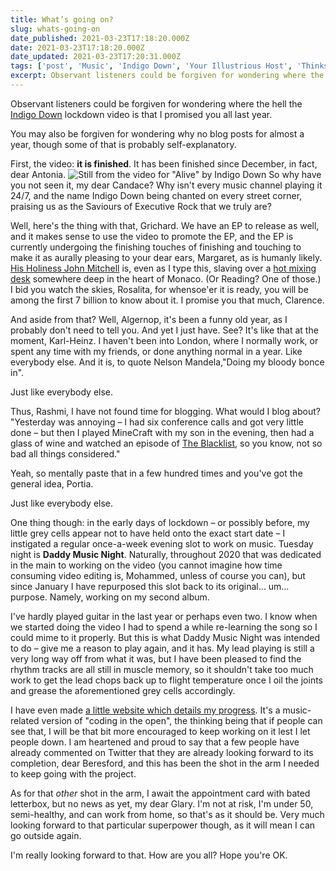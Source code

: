 ```yaml
---
title: What’s going on?
slug: whats-going-on
date_published: 2021-03-23T17:18:20.000Z
date: 2021-03-23T17:18:20.000Z
date_updated: 2021-03-23T17:20:31.000Z
tags: ['post', 'Music', 'Indigo Down', 'Your Illustrious Host', 'Thinks']
excerpt: Observant listeners could be forgiven for wondering where the hell the Indigo Down lockdown video is that I promised you all last year.
---
```


Observant listeners could be forgiven for wondering where the hell the [Indigo Down](https://indigodown.com/) lockdown video is that I promised you all last year.

You may also be forgiven for wondering why no blog posts for almost a year, though some of that is probably self-explanatory.

First, the video: **it is finished**. It has been finished since December, in fact, dear Antonia.
![Still from the video for &quot;Alive&quot; by Indigo Down](/public/images/2021/03/Screenshot-2021-03-23-at-16.35.14.png)
So why have you not seen it, my dear Candace? Why isn't every music channel playing it 24/7, and the name Indigo Down being chanted on every street corner, praising us as the Saviours of Executive Rock that we truly are?

Well, here's the thing with that, Grichard. We have an EP to release as well, and it makes sense to use the video to promote the EP, and the EP is currently undergoing the finishing touches of finishing and touching to make it as aurally pleasing to your dear ears, Margaret, as is humanly likely. [His Holiness John Mitchell](https://en.wikipedia.org/wiki/John_Mitchell_%28musician%29) is, even as I type this, slaving over a [hot mixing desk](https://outhousestudios.co.uk/) somewhere deep in the heart of Monaco. (Or Reading? One of those.) I bid you watch the skies, Rosalita, for whensoe'er it is ready, you will be among the first 7 billion to know about it. I promise you that much, Clarence.

And aside from that? Well, Algernop, it's been a funny old year, as I probably don't need to tell you. And yet I just have. See? It's like that at the moment, Karl-Heinz. I haven't been into London, where I normally work, or spent any time with my friends, or done anything normal in a year. Like everybody else. And it is, to quote Nelson Mandela,"Doing my bloody bonce in".

Just like everybody else.

Thus, Rashmi, I have not found time for blogging. What would I blog about? "Yesterday was annoying – I had six conference calls and got very little done – but then I played MineCraft with my son in the evening, then had a glass of wine and watched an episode of [The Blacklist](https://en.wikipedia.org/wiki/The_Blacklist_%28TV_series%29), so you know, not so bad all things considered."

Yeah, so mentally paste that in a few hundred times and you've got the general idea, Portia.

Just like everybody else.

One thing though: in the early days of lockdown – or possibly before, my little grey cells appear not to have held onto the exact start date – I instigated a regular once-a-week evening slot to work on music. Tuesday night is **Daddy Music Night**. Naturally, throughout 2020 that was dedicated in the main to working on the video (you cannot imagine how time consuming video editing is, Mohammed, unless of course you can), but since January I have repurposed this slot back to its original... um... purpose. Namely, working on my second album.

I've hardly played guitar in the last year or perhaps even two. I know when we started doing the video I had to spend a while re-learning the song so I could mime to it properly. But this is what Daddy Music Night was intended to do – give me a reason to play again, and it has. My lead playing is still a very long way off from what it was, but I have been pleased to find the rhythm tracks are all still in muscle memory, so it shouldn't take too much work to get the lead chops back up to flight temperature once I oil the joints and grease the aforementioned grey cells accordingly.

I have even made [a little website which details my progress](https://loveandpainkillers.com/). It's a music-related version of "coding in the open", the thinking being that if people can see that, I will be that bit more encouraged to keep working on it lest I let people down. I am heartened and proud to say that a few people have already commented on Twitter that they are already looking forward to its completion, dear Beresford, and this has been the shot in the arm I needed to keep going with the project.

As for that *other* shot in the arm, I await the appointment card with bated letterbox, but no news as yet, my dear Glary. I'm not at risk, I'm under 50, semi-healthy, and can work from home, so that's as it should be. Very much looking forward to that particular superpower though, as it will mean I can go outside again.

I'm really looking forward to that. How are you all? Hope you're OK.
